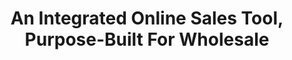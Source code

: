 ---
title: "An Integrated Online Sales Tool, Purpose-Built For Wholesale"
seoTitle: "automatically sync data between your applications"
seoDescription: "Seamless system integration between your ERP or accounting system and your e-commerce website or B2B trade store. Integrate Sage, SAP, iSync or SYSPRO with Shopify, Magento, WooCommerce, B2B and Parcelninja."
lead: "Your accounting software contains vital product data such as pricing and stock levels. Present this information to your wholesale customers with our B2B Trade Store, enabling them to place orders directly into their account with just a few clicks."
linkTitle: B2B Trade
---